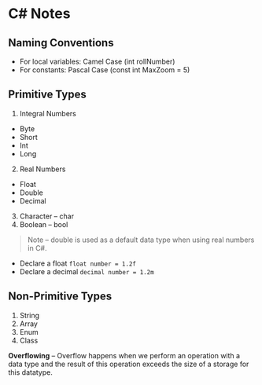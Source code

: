 # C# Notes

## Naming Conventions

- For local variables: Camel Case (int rollNumber)
- For constants: Pascal Case (const int MaxZoom = 5)

## Primitive Types

1. Integral Numbers
  - Byte
  - Short
  - Int
  - Long

2. Real Numbers
  - Float
  - Double
  - Decimal

3. Character – char
4. Boolean – bool

> Note – double is used as a default data type when using real numbers in C#.

- Declare a float `float number = 1.2f`
- Declare a decimal `decimal number = 1.2m`

## Non-Primitive Types

1. String
2. Array
3. Enum
4. Class

**Overflowing** – Overflow happens when we perform an operation with a data type and the result of this operation exceeds the size of a storage for this datatype.
